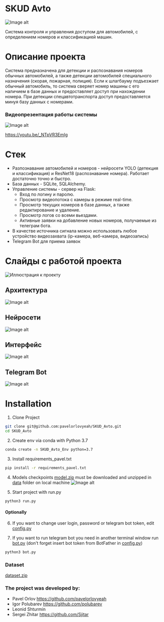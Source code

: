 # SKUD Avto
![Image alt](https://github.com/pavelorlovyeah/SKUD_Avto/blob/master/static/readme/img_7.png)

Система контроля и управления доступом для автомобилей, с определением номеров и классификацией машин.

# Описание проекта
Система предназначена для детекции и распознавания номеров обычных автомобилей, а также детекции автомобилей специального назначения (скорая, пожарная, полиция).
Если к шлагбауму подъезжает обычный автомобиль, то система сверяет номер машины с его наличием в базе данных и предоставляет доступ при нахождении номера.
При детекции спецавтотранспорта доступ предоставляется минуя базу данных с номерами.

### Видеопрезентация работы системы
![Image alt](https://github.com/pavelorlovyeah/SKUD_Avto/blob/master/static/readme/img_6.png)

https://youtu.be/_NTpVR3EmIg

# Стек
- Разпознавание автомобилей и номеров - нейросети YOLO (детекция и классификация) и ResNet18 (распознавание номера). Работает достаточно точно и быстро.
- База данных - SQLite, SQLAlchemy.
- Управление системы - сервер  на Flask:
  * Вход по логину и паролю.
  * Просмотр видеопотока с камеры в режиме real-time.
  * Просмотр текущих номеров в базе данных, а также редактирование и удаление.
  * Просмотр логов со всеми вьездами.
  * Активные заявки на добавление новых номеров, получаемые из телеграм бота.
- В качестве источника сигнала можно использовать любое устройство видеозахвата (ip-камера, веб-камера, видеозапись)
- Telegram Bot для приема заявок

# Слайды с работой проекта
![Иллюстрация к проекту](https://github.com/pavelorlovyeah/SKUD_Avto/blob/master/static/readme/img_2.png)

## Архитектура
![Image alt](https://github.com/pavelorlovyeah/SKUD_Avto/blob/master/static/readme/img_3.png)

## Нейросети
![Image alt](https://github.com/pavelorlovyeah/SKUD_Avto/blob/master/static/readme/img_4.png)

## Интерфейс
![Image alt](https://github.com/pavelorlovyeah/SKUD_Avto/blob/master/static/readme/img_5.png)

## Telegram Bot
![Image alt](https://github.com/pavelorlovyeah/SKUD_Avto/blob/master/static/readme/img_8.png)

# Installation
1. Clone Project
```bash
git clone git@github.com:pavelorlovyeah/SKUD_Avto.git
cd SKUD_Avto
```
2. Create env via conda with Python 3.7
```bash
conda create -n SKUD_Avto_Env python=3.7
```
3. Install requirements_pavel.txt
```bash
pip install -r requirements_pavel.txt
```
4. Models checkpoints
[model.zip](https://drive.google.com/drive/folders/1oWJkOWIZlKSHBMND4An9UUTg4jEGXund?usp=sharing) 
must be downloaded and unzipped in [data](https://github.com/pavelorlovyeah/SKUD_Avto/tree/master/data) folder on local machine
![Image alt](https://github.com/pavelorlovyeah/SKUD_Avto/blob/master/static/readme/img_1.png)

5. Start project with run.py
```bash
python3 run.py
```

#### Optionally

6. If you want to change user login, password or telegram bot token, edit [config.py](https://github.com/pavelorlovyeah/SKUD_Avto/blob/master/config.py)

7. If you want to run telegram bot you need in another terminal window run [bot.py](https://github.com/pavelorlovyeah/SKUD_Avto/blob/master/bot.py) (don't forget insert bot token from BotFather in [config.py](https://github.com/pavelorlovyeah/SKUD_Avto/blob/master/config.py))
```bash
python3 bot.py
```
 ### Dataset
 [dataset.zip](https://drive.google.com/drive/folders/1oWJkOWIZlKSHBMND4An9UUTg4jEGXund?usp=sharing) 
 
 ### The project was developed by:
- Pavel Orlov https://github.com/pavelorlovyeah
- Igor Polubarev https://github.com/polubarev
- Leonid Shturmin
- Sergei Zhitar https://github.com/Sjitar
